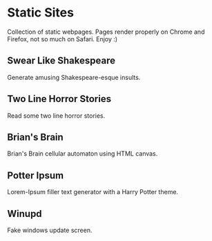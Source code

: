 # Static Sites
Collection of static webpages. Pages render properly on Chrome and Firefox, not so much on Safari. Enjoy :)

## Swear Like Shakespeare
Generate amusing Shakespeare-esque insults.
## Two Line Horror Stories
Read some two line horror stories.
## Brian's Brain
Brian's Brain cellular automaton using HTML canvas.
## Potter Ipsum
Lorem-Ipsum filler text generator with a Harry Potter theme.
## Winupd
Fake windows update screen.
